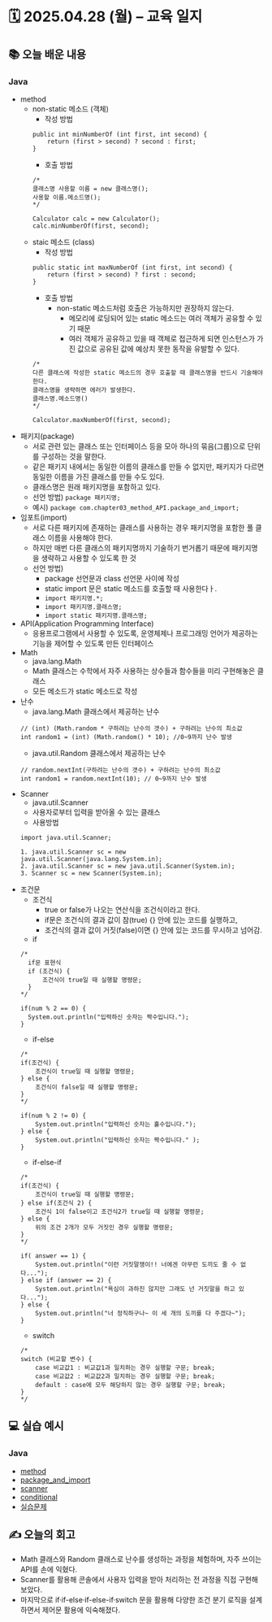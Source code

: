 # 🗓️ 2025.04.28 (월) – 교육 일지

## 📚 오늘 배운 내용

### Java

- method
  - non-static 메소드 (객체)
    - 작성 방법
    ````
    public int minNumberOf (int first, int second) {
        return (first > second) ? second : first;
    }
    ````
    - 호출 방법
    ````
    /* 
    클래스명 사용할 이름 = new 클래스명();
    사용할 이름.메소드명();
    */
    
    Calculator calc = new Calculator();
    calc.minNumberOf(first, second);
    ````
  - staic 메소드 (class)
    - 작성 방법
    ````
    public static int maxNumberOf (int first, int second) {
        return (first > second) ? first : second;
    }
    ````
    - 호출 방법
      - non-static 메소드처럼 호출은 가능하지만 권장하지 않는다. 
        - 메모리에 로딩되어 있는 static 메소드는 여러 객체가 공유할 수 있기 때문
        - 여러 객체가 공유하고 있을 때 객체로 접근하게 되면 인스턴스가 가진 값으로 공유된 값에 예상치 못한 동작을 유발할 수 있다.
    ````
    /*
    다른 클래스에 작성한 static 메소드의 경우 호출할 때 클래스명을 반드시 기술해야한다.
    클래스명을 생략하면 에러가 발생한다.
    클래스명.메소드명()
    */
    
    Calculator.maxNumberOf(first, second);
    ````
- 패키지(package)
  - 서로 관련 있는 클래스 또는 인터페이스 등을 모아 하나의 묶음(그룹)으로 단위를 구성하는 것을 말한다.
  - 같은 패키지 내에서는 동일한 이름의 클래스를 만들 수 없지만, 패키지가 다르면 동일한 이름을 가진 클래스를 만들 수도 있다.
  - 클래스명은 원래 패키지명을 포함하고 있다.
  - 선언 방법) `package 패키지명;`
  - 예시) `package com.chapter03_method_API.package_and_import;`
- 임포트(import)
  - 서로 다른 패키지에 존재하는 클래스를 사용하는 경우 패키지명을 포함한 풀 클래스 이름을 사용해야 한다.
  - 하지만 매번 다른 클래스의 패키지명까지 기술하기 번거롭기 때문에 패키지명을 생략하고 사용할 수 있도록 한 것
  - 선언 방법)
    - package 선언문과 class 선언문 사이에 작성
    - static import 문은 static 메소드를 호출할 때 사용한다ㅏ.
    - `import 패키지명.*;`
    - `import 패키지명.클래스명;`
    - `import static 패키지명.클래스명;`
- API(Application Programming Interface)
  - 응용프로그램에서 사용할 수 있도록, 운영체제나 프로그래밍 언어가 제공하는 기능을 제어할 수 있도록 만든 인터페이스
- Math
  -  java.lang.Math
  - Math 클래스는 수학에서 자주 사용하는 상수들과 함수들을 미리 구현해놓은 클래스
  - 모든 메소드가 static 메소드로 작성
- 난수 
  - java.lang.Math 클래스에서 제공하는 난수 
  ````
  // (int) (Math.random * 구하려는 난수의 갯수) + 구하려는 난수의 최소값
  int random1 = (int) (Math.random() * 10); //0~9까지 난수 발생
  ````
  - java.util.Random 클래스에서 제공하는 난수
  ````
  // random.nextInt(구하려는 난수의 갯수) + 구하려는 난수의 최소값
  int random1 = random.nextInt(10); // 0~9까지 난수 발생
  ````
- Scanner
  - java.util.Scanner
  - 사용자로부터 입력을 받아올 수 있는 클래스
  - 사용방법
  ````
  import java.util.Scanner;
  
  1. java.util.Scanner sc = new java.util.Scanner(java.lang.System.in);
  2. java.util.Scanner sc = new java.util.Scanner(System.in);
  3. Scanner sc = new Scanner(System.in);
  ````
- 조건문
  - 조건식
    - true or false가 나오는 연산식을 조건식이라고 한다.
    - if문은 조건식의 결과 값이 참(true) {} 안에 있는 코드를 실행하고,
    - 조건식의 결과 값이 거짓(false)이면 {} 안에 있는 코드를 무시하고 넘어감.
  - if
  ````
  /*
    if문 표현식
    if (조건식) {
        조건식이 true일 때 실행할 명령문;
    }
  */

  if(num % 2 == 0) {
    System.out.println("입력하신 숫자는 짝수입니다.");
  }
  ````
  - if-else
  ````
  /*
  if(조건식) {
      조건식이 true일 때 실행할 명령문;
  } else {
      조건식이 false일 때 실행할 명령문;
  }
  */
  
  if(num % 2 != 0) {
      System.out.println("입력하신 숫자는 홀수입니다.");
  } else {
      System.out.println("입력하신 숫자는 짝수입니다." );
  }
  ````
  - if-else-if
  ````
  /*
  if(조건식) {
      조건식이 true일 때 실행할 명령문;
  } else if(조건식 2) {
      조건식 1이 false이고 조건식2가 true일 때 실행할 명령문;
  } else {
      위의 조건 2개가 모두 거짓인 경우 실행할 명령문;
  }
  */
  
  if( answer == 1) {
      System.out.println("이런 거짓말쟁이!! 너에겐 아무런 도끼도 줄 수 없다...");
  } else if (answer == 2) {
      System.out.println("욕심이 과하진 않지만 그래도 넌 거짓말을 하고 있다...");
  } else {
      System.out.println("너 정직하구나~ 이 세 개의 도끼를 다 주겠다~");
  }
  ````
  - switch
  ````
  /*
  switch (비교할 변수) {
      case 비교값1 : 비교값1과 일치하는 경우 실행할 구문; break;
      case 비교값2 : 비교값2과 일치하는 경우 실행할 구문; break;
      default : case에 모두 해당하지 않는 경우 실행할 구문; break;
  }
  */
  ````

## 💻 실습 예시

### Java

- [method](../src/main/java/com/chapter03_method_API/method)
- [package_and_import](../src/main/java/com/chapter03_method_API/package_and_import)
- [scanner](../src/main/java/com/chapter03_method_API/scanner)
- [conditional](../src/main/java/com/chapter04_control_flow/conditional)
- [실습문제](../src/main/java/com/practice)

## ✍️ 오늘의 회고
- Math 클래스와 Random 클래스로 난수를 생성하는 과정을 체험하며, 자주 쓰이는 API를 손에 익혔다.
- Scanner를 활용해 콘솔에서 사용자 입력을 받아 처리하는 전 과정을 직접 구현해 보았다.
- 마지막으로 if·if-else·if-else-if·switch 문을 활용해 다양한 조건 분기 로직을 설계하면서 제어문 활용에 익숙해졌다.